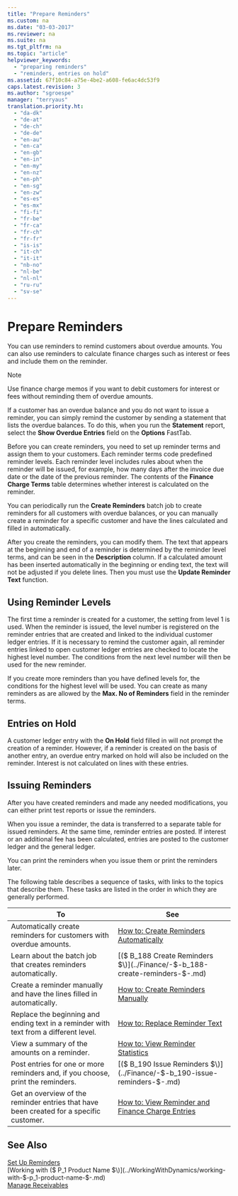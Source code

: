 ```yaml
---
title: "Prepare Reminders"
ms.custom: na
ms.date: "03-03-2017"
ms.reviewer: na
ms.suite: na
ms.tgt_pltfrm: na
ms.topic: "article"
helpviewer_keywords: 
  - "preparing reminders"
  - "reminders, entries on hold"
ms.assetid: 67f10c84-a75e-4be2-a608-fe6ac4dc53f9
caps.latest.revision: 3
ms.author: "sgroespe"
manager: "terryaus"
translation.priority.ht: 
  - "da-dk"
  - "de-at"
  - "de-ch"
  - "de-de"
  - "en-au"
  - "en-ca"
  - "en-gb"
  - "en-in"
  - "en-my"
  - "en-nz"
  - "en-ph"
  - "en-sg"
  - "en-zw"
  - "es-es"
  - "es-mx"
  - "fi-fi"
  - "fr-be"
  - "fr-ca"
  - "fr-ch"
  - "fr-fr"
  - "is-is"
  - "it-ch"
  - "it-it"
  - "nb-no"
  - "nl-be"
  - "nl-nl"
  - "ru-ru"
  - "sv-se"
---
```

# Prepare Reminders
You can use reminders to remind customers about overdue amounts. You can also use reminders to calculate finance charges such as interest or fees and include them on the reminder.  
  
> [!NOTE]  
>  Use finance charge memos if you want to debit customers for interest or fees without reminding them of overdue amounts.  
>   
>  If a customer has an overdue balance and you do not want to issue a reminder, you can simply remind the customer by sending a statement that lists the overdue balances. To do this, when you run the **Statement** report, select the **Show Overdue Entries** field on the **Options** FastTab.  
  
 Before you can create reminders, you need to set up reminder terms and assign them to your customers. Each reminder terms code predefined reminder levels. Each reminder level includes rules about when the reminder will be issued, for example, how many days after the invoice due date or the date of the previous reminder. The contents of the **Finance Charge Terms** table determines whether interest is calculated on the reminder.  
  
 You can periodically run the **Create Reminders** batch job to create reminders for all customers with overdue balances, or you can manually create a reminder for a specific customer and have the lines calculated and filled in automatically.  
  
 After you create the reminders, you can modify them. The text that appears at the beginning and end of a reminder is determined by the reminder level terms, and can be seen in the **Description** column. If a calculated amount has been inserted automatically in the beginning or ending text, the text will not be adjusted if you delete lines. Then you must use the **Update Reminder Text** function.  
  
## Using Reminder Levels  
 The first time a reminder is created for a customer, the setting from level 1 is used. When the reminder is issued, the level number is registered on the reminder entries that are created and linked to the individual customer ledger entries. If it is necessary to remind the customer again, all reminder entries linked to open customer ledger entries are checked to locate the highest level number. The conditions from the next level number will then be used for the new reminder.  
  
 If you create more reminders than you have defined levels for, the conditions for the highest level will be used. You can create as many reminders as are allowed by the **Max. No of Reminders** field in the reminder terms.  
  
## Entries on Hold  
 A customer ledger entry with the **On Hold** field filled in will not prompt the creation of a reminder. However, if a reminder is created on the basis of another entry, an overdue entry marked on hold will also be included on the reminder. Interest is not calculated on lines with these entries.  
  
## Issuing Reminders  
 After you have created reminders and made any needed modifications, you can either print test reports or issue the reminders.  
  
 When you issue a reminder, the data is transferred to a separate table for issued reminders. At the same time, reminder entries are posted. If interest or an additional fee has been calculated, entries are posted to the customer ledger and the general ledger.  
  
 You can print the reminders when you issue them or print the reminders later.  
  
 The following table describes a sequence of tasks, with links to the topics that describe them. These tasks are listed in the order in which they are generally performed.  
  
|**To**|**See**|  
|------------|-------------|  
|Automatically create reminders for customers with overdue amounts.|[How to: Create Reminders Automatically](../Finance/how-to-create-reminders-automatically.md)|  
|Learn about the batch job that creates reminders automatically.|[\($ B\_188 Create Reminders $\)](../Finance/-$-b_188-create-reminders-$-.md)|  
|Create a reminder manually and have the lines filled in automatically.|[How to: Create Reminders Manually](../Finance/how-to-create-reminders-manually.md)|  
|Replace the beginning and ending text in a reminder with text from a different level.|[How to: Replace Reminder Text](../Finance/how-to-replace-reminder-text.md)|  
|View a summary of the amounts on a reminder.|[How to: View Reminder Statistics](../Finance/how-to-view-reminder-statistics.md)|  
|Post entries for one or more reminders and, if you choose, print the reminders.|[\($ B\_190 Issue Reminders $\)](../Finance/-$-b_190-issue-reminders-$-.md)|  
|Get an overview of the reminder entries that have been created for a specific customer.|[How to: View Reminder and Finance Charge Entries](../Finance/how-to-view-reminder-and-finance-charge-entries.md)|  
  
## See Also  
 [Set Up Reminders](../Finance/set-up-reminders.md)   
 [Working with \($ P\_1 Product Name $\)](../WorkingWithDynamics/working-with-$-p_1-product-name-$-.md)   
 [Manage Receivables](../Finance/manage-receivables.md)
